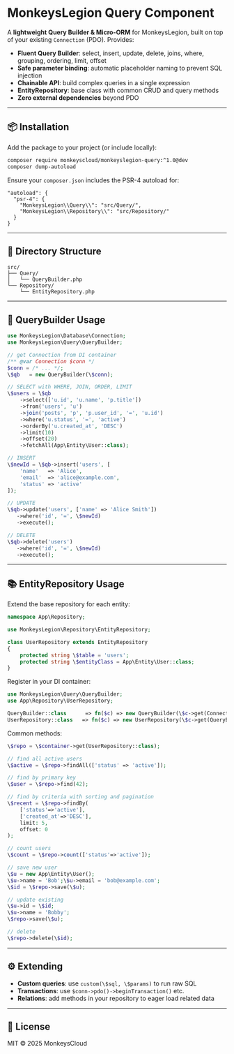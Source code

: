 # MonkeysLegion Query Component

A **lightweight Query Builder & Micro-ORM** for MonkeysLegion, built on top of your existing `Connection` (PDO). Provides:

* **Fluent Query Builder**: select, insert, update, delete, joins, where, grouping, ordering, limit, offset
* **Safe parameter binding**: automatic placeholder naming to prevent SQL injection
* **Chainable API**: build complex queries in a single expression
* **EntityRepository**: base class with common CRUD and query methods
* **Zero external dependencies** beyond PDO

---

## 📦 Installation

Add the package to your project (or include locally):

```bash
composer require monkeyscloud/monkeyslegion-query:^1.0@dev
composer dump-autoload
```

Ensure your `composer.json` includes the PSR-4 autoload for:

```jsonc
"autoload": {
  "psr-4": {
    "MonkeysLegion\\Query\\": "src/Query/",
    "MonkeysLegion\\Repository\\": "src/Repository/"
  }
}
```

---

## 📂 Directory Structure

```
src/
├── Query/
│   └── QueryBuilder.php
└── Repository/
    └── EntityRepository.php
```

---

## 🔧 QueryBuilder Usage

```php
use MonkeysLegion\Database\Connection;
use MonkeysLegion\Query\QueryBuilder;

// get Connection from DI container
/** @var Connection $conn */
$conn = /* ... */;
\$qb   = new QueryBuilder(\$conn);

// SELECT with WHERE, JOIN, ORDER, LIMIT
\$users = \$qb
    ->select(['u.id', 'u.name', 'p.title'])
    ->from('users', 'u')
    ->join('posts', 'p', 'p.user_id', '=', 'u.id')
    ->where('u.status', '=', 'active')
    ->orderBy('u.created_at', 'DESC')
    ->limit(10)
    ->offset(20)
    ->fetchAll(App\Entity\User::class);

// INSERT
\$newId = \$qb->insert('users', [
    'name'   => 'Alice',
    'email'  => 'alice@example.com',
    'status' => 'active'
]);

// UPDATE
\$qb->update('users', ['name' => 'Alice Smith'])
   ->where('id', '=', \$newId)
   ->execute();

// DELETE
\$qb->delete('users')
   ->where('id', '=', \$newId)
   ->execute();
```

---

## 📚 EntityRepository Usage

Extend the base repository for each entity:

```php
namespace App\Repository;

use MonkeysLegion\Repository\EntityRepository;

class UserRepository extends EntityRepository
{
    protected string \$table = 'users';
    protected string \$entityClass = App\Entity\User::class;
}
```

Register in your DI container:

```php
use MonkeysLegion\Query\QueryBuilder;
use App\Repository\UserRepository;

QueryBuilder::class      => fn($c) => new QueryBuilder(\$c->get(Connection::class)),
UserRepository::class   => fn($c) => new UserRepository(\$c->get(QueryBuilder::class)),
```

Common methods:

```php
\$repo = \$container->get(UserRepository::class);

// find all active users
\$active = \$repo->findAll(['status' => 'active']);

// find by primary key
\$user = \$repo->find(42);

// find by criteria with sorting and pagination
\$recent = \$repo->findBy(
    ['status'=>'active'],
    ['created_at'=>'DESC'],
    limit: 5,
    offset: 0
);

// count users
\$count = \$repo->count(['status'=>'active']);

// save new user
\$u = new App\Entity\User();
\$u->name = 'Bob';\$u->email = 'bob@example.com';
\$id = \$repo->save(\$u);

// update existing
\$u->id = \$id;
\$u->name = 'Bobby';
\$repo->save(\$u);

// delete
\$repo->delete(\$id);
```

---

## ⚙️ Extending

* **Custom queries**: use `custom(\$sql, \$params)` to run raw SQL
* **Transactions**: use `$conn->pdo()->beginTransaction()` etc.
* **Relations**: add methods in your repository to eager load related data

---

## 📄 License

MIT © 2025 MonkeysCloud
